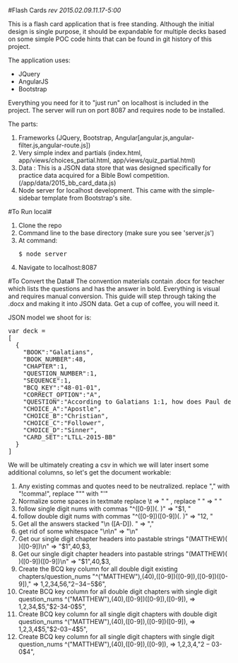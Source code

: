 #Flash Cards
*rev 2015.02.09.11.17-5:00*

This is a flash card application that is free standing. Although the initial design is single purpose, it should be expandable for multiple decks based on some simple POC code hints that can be found in git history of this project.

The application uses:  

  * JQuery  
  * AngularJS  
  * Bootstrap  

Everything you need for it to "just run" on localhost is included in the project. The server will run on port 8087 and requires node to be installed.

The parts:

1. Frameworks (JQuery, Bootstrap, Angular[angular.js,angular-filter.js,angular-route.js])
2. Very simple index and partials (index.html, app/views/choices\_partial.html, app/views/quiz\_partial.html)
3. Data : This is a JSON data store that was designed specifically for practice data acquired for a Bible Bowl competition. (/app/data/2015\_bb\_card\_data.js)
4. Node server for localhost development. This came with the simple-sidebar template from Bootstrap's site.


#To Run local#

1. Clone the repo
2. Command line to the base directory (make sure you see 'server.js')
3. At command:<pre>$ node server</pre>
4. Navigate to localhost:8087


#To Convert the Data#
The convention materials contain .docx for teacher which lists the questions and has the answer in bold. Everything is visual and requires manual conversion. This guide will step through taking the .docx and making it into JSON data. Get a cup of coffee, you will need it.

JSON model we shoot for is:
<pre>
var deck = 
[
  {
    "BOOK":"Galatians", 
    "BOOK_NUMBER":48,
    "CHAPTER":1,
    "QUESTION_NUMBER":1,
    "SEQUENCE":1,
    "BCQ_KEY":"48-01-01",
    "CORRECT_OPTION":"A",
    "QUESTION":"According to Galatians 1:1, how does Paul describe himself?",
    "CHOICE_A":"Apostle",
    "CHOICE_B":"Christian",
    "CHOICE_C":"Follower",
    "CHOICE_D":"Sinner",
    "CARD_SET":"LTLL-2015-BB"
  }
]
</pre>

We will be ultimately creating a csv in which we will later insert some additional columns, so let's get the document workable:

1. Any existing commas and quotes need to be neutralized. replace "," with "!comma!", replace """ with "'"
1. Normalize some spaces in textmate replace \t => " " , replace "  " => " "
2. follow single digit nums with commas "^([0-9])(. )" => "$1, "
3. follow double digit nums with commas "^([0-9])([0-9])(. )" => "$1$2, "
4. Get all the answers stacked "\n ([A-D]). " => ","
5. get rid of some whitespace "\n\n" => "\n"
6. Get our single digit chapter headers into pastable strings "(MATTHEW)( )([0-9])\n" => "$1",40,$3,
7. Get our single digit chapter headers into pastable strings "(MATTHEW)( )([0-9])([0-9])\n" => "$1",40,$3,
8. Create the BCQ key column for all double digit existing chapters/question_nums "^("MATTHEW"),(40),([0-9])([0-9]),([0-9])([0-9])," => $1,$2,$3$4,$5$6,"$2-$3$4-$5$6",
9. Create BCQ key column for all double digit chapters with single digit question_nums ^("MATTHEW"),(40),([0-9])([0-9]),([0-9]), => $1,$2,$3$4,$5,"$2-$3$4-0$5",
10. Create BCQ key column for all single digit chapters with double digit question_nums ^("MATTHEW"),(40),([0-9]),([0-9])([0-9]), => $1,$2,$3,$4$5,"$2-0$3-$4$5",
11. Create BCQ key column for all single digit chapters with single digit question_nums ^("MATTHEW"),(40),([0-9]),([0-9]), => $1,$2,$3,$4,"$2-0$3-0$4",